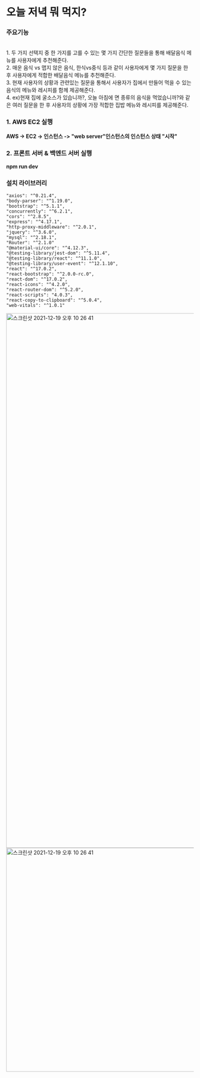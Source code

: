 <H1>오늘 저녁 뭐 먹지?</H1>

<H3>주요기능</H3>
<br>1. 두 가지 선택지 중 한 가지를 고를 수 있는 몇 가지 간단한 질문들을 통해 배달음식 메뉴를 사용자에게 추천해준다.
<br>2. 매운 음식 vs 맵지 않은 음식, 한식vs중식 등과 같이 사용자에게 몇 가지 질문을 한 후 사용자에게 적합한 배달음식 메뉴를 추천해준다.
<br>3. 현재 사용자의 상황과 관련있는 질문을 통해서 사용자가 집에서 만들어 먹을 수 있는 음식의 메뉴와 레시피를 함께 제공해준다.
<br>4. ex)현재 집에 굴소스가 있습니까?, 오늘 아침에 면 종류의 음식을 먹었습니까?와 같은 여러 질문을 한 후 사용자의 상황에 가장 적합한 집밥 메뉴와 레시피를 제공해준다.

<H3>1. AWS EC2 실행</H3>
<b>AWS -> EC2 -> 인스턴스 -> "web server"인스턴스의 인스턴스 상태 "시작"</b>

<H3>2. 프론트 서버 & 백엔드 서버 실행</H3>
<b>npm run dev</b>



### 설치 라이브러리
    "axios": "^0.21.4",
    "body-parser": "^1.19.0",
    "bootstrap": "^5.1.1",
    "concurrently": "^6.2.1",
    "cors": "^2.8.5",
    "express": "^4.17.1",
    "http-proxy-middleware": "^2.0.1",
    "jquery": "^3.6.0",
    "mysql": "^2.18.1",
    "Router": "^2.1.0"
    "@material-ui/core": "^4.12.3",
    "@testing-library/jest-dom": "^5.11.4",
    "@testing-library/react": "^11.1.0",
    "@testing-library/user-event": "^12.1.10",
    "react": "^17.0.2",
    "react-bootstrap": "^2.0.0-rc.0",
    "react-dom": "^17.0.2",
    "react-icons": "^4.2.0",
    "react-router-dom": "^5.2.0",
    "react-scripts": "4.0.3",
    "react-copy-to-clipboard": "^5.0.4",
    "web-vitals": "^1.0.1"


<img width="1433" alt="스크린샷 2021-12-19 오후 10 26 41" src="https://user-images.githubusercontent.com/84308554/146676521-d7333f9b-6a50-4cdb-b508-1a3adb2dd3d2.png">

<img width="600" alt="스크린샷 2021-12-19 오후 10 26 41" src="https://user-images.githubusercontent.com/84308554/152988225-3ae52005-fce5-41cc-8d94-2e78c44ec258.png">


